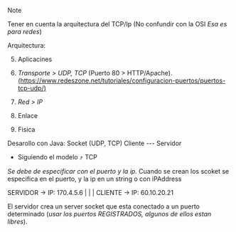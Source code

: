 >[!NOTE]
> Tener en cuenta la arquitectura del TCP/Ip (No confundir con la OSI _Esa es para redes_)

Arquitectura:

5. Aplicacines

4. _Transporte  > UDP, TCP_ (Puerto 80 > HTTP/Apache). [(https://www.redeszone.net/tutoriales/configuracion-puertos/puertos-tcp-udp/)](url)

3. _Red > IP_

2. Enlace

1. Fisica

Desarollo con Java: 
    Socket (UDP, TCP)
Cliente --- Servidor

 - Siguiendo el modelo ⤴️ TCP

_Se debe de especificar con el puerto y la ip._
Cuando se crean los scoket se especifica en el puerto, y la ip en un string o con iPAddress

SERVIDOR -> IP: 170.4.5.6
|
|
|
CLIENTE -> IP: 60.10.20.21

El servidor crea un server socket que esta conectado a un puerto determinado (_usar los puertos REGISTRADOS, algunos de ellos estan libres_). 
